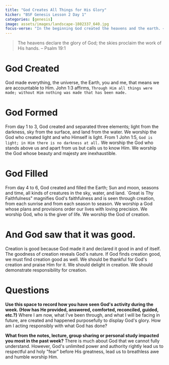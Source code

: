 ```yaml
---
title: "God Creates All Things for His Glory"
kicker: "BSF Genesis Lesson 2 Day 1"
categories: [genesis]
image: assets/images/landscape-1802337_640.jpg
focus-verse: "In the beginning God created the heavens and the earth. – Genesis 1:1"
---
```


> The heavens declare the glory of God; the skies proclaim the work of His hands. – Psalm 19:1

# God Created
God made everything, the universe, the Earth, you and me, that means we are accountable to Him. John 1:3 affirms, `Through Him all things were made; without Him nothing was made that has been made.`

# God Formed
From day 1 to 3, God created and separated three elements; light from the darkness, sky from the surface, and land from the water. We worship the God who created light and who Himself is light. From 1 John 1:5, `God is light; in Him there is no darkness at all.` We worship the God who stands above us and apart from us but calls us to know Him. We worship the God whose beauty and majesty are inexhaustible. 

# God Filled
From day 4 to 6, God created and filled the Earth; Sun and moon, seasons and time, all kinds of creatures in the sky, water, and land. `Great is Thy Faithfulness" magnifies God's faithfulness and is seen through creation, from each sunrise and from each season to season. We worship a God whose plans and provisions order our lives with loving precision. We worship God, who is the giver of life. We worship the God of creation.

# And God saw that it was good.
Creation is good because God made it and declared it good in and of itself. The goodness of creation reveals God's nature. If God finds creation good, we must find creation good as well. We should be thankful for God's creation and praise Him for it. We should delight in creation. We should demonstrate responsibility for creation.

# Questions

**Use this space to record how you have seen God's activity during the week. (How has He provided, answered, comforted, reconciled, guided, etc.?)** Where I am now, what I've been through, and what I will be facing in future, are created and happened purposefully to display God's glory. How am I acting responsibly with what God has done?

**What from the notes, lecture, group sharing or personal study impacted you most in the past week?** There is much about God that we cannot fully understand. However, God's unlimited power and authority rightly lead us to respectful and holy "fear" before His greatness, lead us to breathless awe and humble worship Him.
